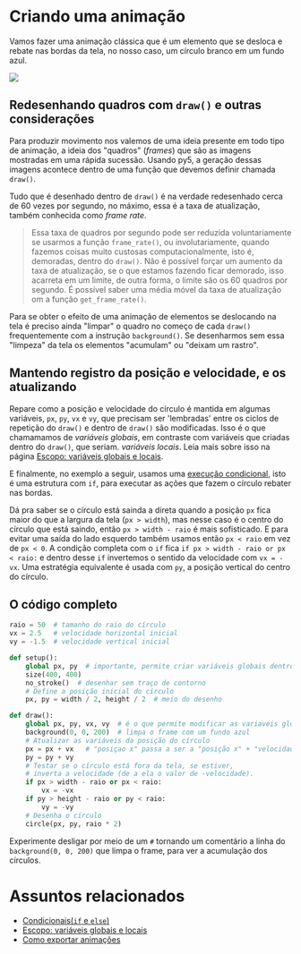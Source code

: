 # Criando uma animação

Vamos fazer uma animação clássica que é um elemento que se desloca e rebate nas bordas da tela, no nosso caso, um círculo branco em um fundo azul.

![](assets/bola_rebate.gif)

## Redesenhando quadros com `draw()` e outras considerações

Para produzir movimento nos valemos de uma ideia presente em todo tipo de animação, a ideia dos "quadros" (*frames*) que são as imagens mostradas em uma rápida sucessão. Usando py5, a geração dessas imagens acontece dentro de uma função que devemos definir chamada `draw()`. 

Tudo que é desenhado dentro de `draw()` é na verdade redesenhado cerca de 60 vezes por segundo, no máximo, essa é a taxa de atualização, também conhecida como *frame rate*. 

> Essa taxa de quadros por segundo pode ser reduzida voluntariamente se usarmos a função `frame_rate()`, ou involutariamente, quando fazemos coisas muito custosas computacionalmente, isto é, demoradas, dentro do `draw()`. Não é possível forçar um aumento da taxa de atualização, se o que estamos fazendo ficar demorado, isso acarreta em um limite, de outra forma, o limite são os 60 quadros por segundo. É possível saber uma média móvel da taxa de atualização om a função `get_frame_rate()`.

Para se obter o efeito de uma animação de elementos se deslocando na tela é preciso ainda "limpar" o quadro no começo de cada `draw()` frequentemente com a instrução `background()`. Se desenharmos sem essa "limpeza" da tela os elementos "acumulam" ou "deixam um rastro".

## Mantendo registro da posição e velocidade, e os atualizando

Repare como a posição e velocidade do círculo é mantida em algumas variáveis, `px`, `py`, `vx` e `vy`, que precisam ser 'lembradas' entre os ciclos de repetição do `draw()` e dentro de `draw()` são modificadas. Isso é o que chamamamos de *variáveis globais*, em contraste com variáveis que criadas dentro do `draw()`, que seriam. *variáveis locais*. Leia mais sobre isso na página [Escopo: variáveis globais e locais](escopo_py.md). 

E finalmente, no exemplo a seguir, usamos uma [execução condicional](condicionais_py.md), isto é uma estrutura com `if`, para executar as ações que fazem o círculo rebater nas bordas. 

Dá pra saber se o círculo está sainda a direta quando a posição `px` fica maior do que a largura da tela (`px > width`), mas nesse caso é o centro do círculo que está saindo, então `px > width - raio` é mais sofisticado. E para evitar uma saída do lado esquerdo também usamos então `px < raio` em vez de `px < 0`. A condição completa com o `if` fica `if px > width - raio or px < raio:` e dentro desse `if` invertemos o sentido da velocidade com `vx = -vx`. Uma estratégia equivalente é usada com `py`, a posição vertical do centro do círculo.

## O código completo

<!-- interactive -->
```python
raio = 50  # tamanho do raio do círculo
vx = 2.5   # velocidade horizontal inicial
vy = -1.5  # velocidade vertical inicial

def setup():
    global px, py  # importante, permite criar variáveis globais dentro do setup!
    size(400, 400)
    no_stroke()  # desenhar sem traço de contorno
    # Define a posição inicial do círculo
    px, py = width / 2, height / 2  # meio do desenho

def draw():
    global px, py, vx, vy  # é o que permite modificar as variaveis globais no draw!
    background(0, 0, 200)  # limpa o frame com um fundo azul
    # Atualizar as variáveis da posição do círculo
    px = px + vx   # "posiçao x" passa a ser a "posição x" + "velocidade x"
    py = py + vy
    # Testar se o círculo está fora da tela, se estiver,
    # inverta a velocidade (de a ela o valor de -velocidade).
    if px > width - raio or px < raio:
        vx = -vx
    if py > height - raio or py < raio:
        vy = -vy
    # Desenha o círculo
    circle(px, py, raio * 2)
```

Experimente desligar por meio de um `#` tornando um comentário a linha do `background(0, 0, 200)` que limpa o frame, para ver a acumulação dos círculos.

# Assuntos relacionados

- [Condicionais(`if` e `else`)](condicionais_py.md)
- [Escopo: variáveis globais e locais](escopo_py.md)
- [Como exportar animações](exportar_animacoes.md)
